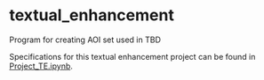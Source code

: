 # textual_enhancement

Program for creating AOI set used in TBD

Specifications for this textual enhancement project can be found in [Project_TE.ipynb]().
